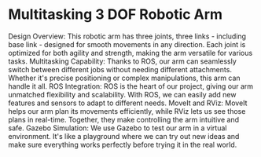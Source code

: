 # Multitasking 3 DOF Robotic Arm
 Design Overview: This robotic arm has three joints, three links - including base link - designed for smooth movements in any direction. Each joint is optimized for both agility and strength, making the arm versatile for various tasks.  Multitasking Capability: Thanks to ROS, our arm can seamlessly switch between different jobs without needing different attachments. Whether it's precise positioning or complex manipulations, this arm can handle it all.  ROS Integration: ROS is the heart of our project, giving our arm unmatched flexibility and scalability. With ROS, we can easily add new features and sensors to adapt to different needs.  MoveIt and RViz: MoveIt helps our arm plan its movements efficiently, while RViz lets us see those plans in real-time. Together, they make controlling the arm intuitive and safe.  Gazebo Simulation: We use Gazebo to test our arm in a virtual environment. It's like a playground where we can try out new ideas and make sure everything works perfectly before trying it in the real world.
